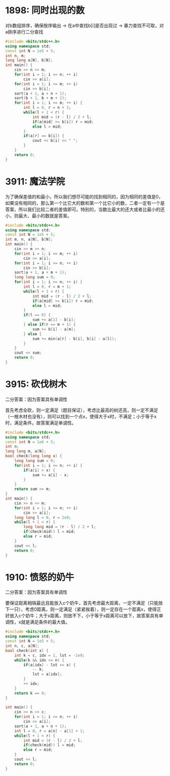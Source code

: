 # 1898: 同时出现的数

对b数组排序，确保按序输出 $\rightarrow$ 在a中查找b[i]是否出现过 $\rightarrow$ 暴力查找不可取，对a排序进行二分查找

```c++
#include <bits/stdc++.h>
using namespace std;
const int N = 1e5 + 5;
int n, m;
long long a[N], b[N];
int main() {
    cin >> n >> m;
    for(int i = 1; i <= n; ++ i)
        cin >> a[i];
    for(int i = 1; i <= m; ++ i)
        cin >> b[i];
    sort(a + 1, a + n + 1);
    sort(b + 1, b + m + 1);
    for(int i = 1; i <= m; ++ i) {
        int l = 0, r = n + 1;
        while(l + 1 < r) {
            int mid = (r - l) / 2 + l;
            if(a[mid] >= b[i]) r = mid;
            else l = mid;
        }
        if(a[r] == b[i]) {
            cout << b[i] << " ";
        }
    }
    return 0;
}
```

# 3911: 魔法学院

为了确保差值的和最小，所以我们想尽可能的找到相同的，因为相同的差值是0，如果没有相同的，那么第一个比它大的数和第一个比它小的数，二者一定有一个是答案，所以我们比较二者的差值即可。特别的，当数比最大的还大或者比最小的还小，则最大、最小的数就是答案。

```c++
#include <bits/stdc++.h>
using namespace std;
const int N = 1e5 + 5;
int m, n, a[N], b[N];
int main() {
    cin >> m >> n;
    for(int i = 1; i <= m; ++ i) 
        cin >> a[i];
    for(int i = 1; i <= n; ++ i) 
        cin >> b[i];
    sort(a + 1, a + m + 1);
    long long sum = 0;
    for(int i = 1; i <= n; ++ i) {
        int l = 0, r = m + 1;
        while(l + 1 < r) {
            int mid = (r - l) / 2 + l;
            if(a[mid] >= b[i]) r = mid;
            else l = mid;
        }
        if(l == 0) {
            sum += a[1] - b[i];
        } else if(r == m + 1) {
            sum += b[i] - a[m];
        } else {
            sum += min(a[r] - b[i], b[i] - a[l]);
        }
    }
    cout << sum;
    return 0;
}
```

# 3915: 砍伐树木

二分答案：因为答案具有单调性

首先考虑全砍，则一定满足（题目保证），考虑比最高的树还高，则一定不满足（一根木材也没有），则可以找到一个点x，使得大于x时，不满足；小于等于x时，满足条件。故答案满足单调性。

```C++
#include <bits/stdc++.h>
using namespace std;
const int N = 1e6 + 5;
int n;
long long m, a[N];
bool check(long long x) {
    long long sum = 0;
    for(int i = 1; i <= n; ++ i) {
        if(a[i] > x) {
            sum += a[i] - x;
        }
    }
    return sum >= m;
}
int main() {
    cin >> n >> m;
    for(int i = 1; i <= n; ++ i)
        cin >> a[i];
    long long l = 0, r = 2e9;
    while(l + 1 < r) {
        long long mid = (r - l) / 2 + l;
        if(check(mid)) l = mid;
        else r = mid;
    }
    cout << l;
    return 0;
}
```

# 1910: 愤怒的奶牛

二分答案：因为答案具有单调性

要保证距离相隔最远且能放入c个奶牛，首先考虑最大距离，一定不满足（只能放下一只），考虑0距离，则一定满足（紧紧挨着），则一定存在一个距离x，使得正好放入c个奶牛；大于x距离，则放不下，小于等于x距离可以放下，故答案具有单调性，x就是满足条件的最大值。

```c++
#include <bits/stdc++.h>
using namespace std;
const int N = 1e5 + 5;
int n, c, a[N];
bool check(int x) {
    int k = c, idx = 1, lst = -1e9;
    while(k && idx <= n) {
        if(a[idx] - lst >= x) {
            -- k;
            lst = a[idx];
        }
        ++ idx;
    }
    return k == 0;
}
 
int main() {
    cin >> n >> c;
    for(int i = 1; i <= n; ++ i)
        cin >> a[i];
    sort(a + 1, a + n + 1);
    int l = 0, r = a[n] - a[1] + 1;
    while(l + 1 < r) {
        int mid = (r - l) / 2 + l;
        if(check(mid)) l = mid;
        else r = mid;
    }
    cout << l;
    return 0;
}
```


